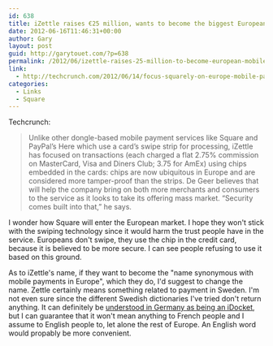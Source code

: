 ```yaml
---
id: 638
title: iZettle raises €25 million, wants to become the biggest European mobile payments system
date: 2012-06-16T11:46:31+00:00
author: Gary
layout: post
guid: http://garytouet.com/?p=638
permalink: /2012/06/izettle-raises-25-million-to-become-european-mobile-payments-system/
link:
  - http://techcrunch.com/2012/06/14/focus-squarely-on-europe-mobile-payments-startup-izettle-gets-31-4m-from-greylock-mastercard-more/
categories:
  - Links
  - Square
---
```


Techcrunch:
<blockquote>Unlike other dongle-based mobile payment services like Square and PayPal’s Here which use a card’s swipe strip for processing, iZettle has focused on transactions (each charged a flat 2.75% commission on MasterCard, Visa and Diners Club; 3.75 for AmEx) using chips embedded in the cards: chips are now ubiquitous in Europe and are considered more tamper-proof than the strips. De Geer believes that will help the company bring on both more merchants and consumers to the service as it looks to take its offering mass market. “Security comes built into that,” he says.</blockquote>

I wonder how Square will enter the European market. I hope they won't stick with the swiping technology since it would harm the trust people have in the service. Europeans don't swipe, they use the chip in the credit card, because it is believed to be more secure. I can see people refusing to use it based on this ground.

As to iZettle's name, if they want to become the "name synonymous with mobile payments in Europe", which they do, I'd suggest to change the name. Zettle certainly means something related to payment in Sweden. I'm not even sure since the different Swedish dictionaries I've tried don't return anything. It can definitely be <a href="http://dict.leo.org/ende?lp=ende&search=Zettel">understood in Germany as being an iDocket</a>, but I can guarantee that it won't mean anything to French people and I assume to English people to, let alone the rest of Europe. An English word would propably be more convenient.

